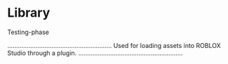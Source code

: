 # Library
Testing-phase

...........................................................
Used for loading assets into ROBLOX Studio through a plugin.
...........................................................
